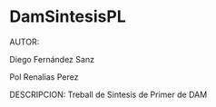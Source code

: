 # DamSintesisPL

AUTOR:

  Diego Fernández Sanz
  
  Pol Renalias Perez
  
DESCRIPCION:
  Treball de Sintesis de Primer de DAM


